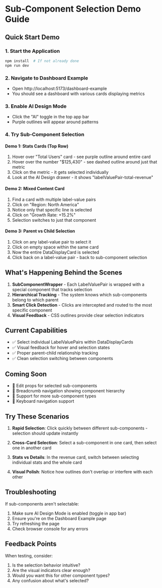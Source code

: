 # Sub-Component Selection Demo Guide

## Quick Start Demo

### 1. Start the Application
```bash
npm install  # If not already done
npm run dev
```

### 2. Navigate to Dashboard Example
- Open http://localhost:5173/dashboard-example
- You should see a dashboard with various cards displaying metrics

### 3. Enable AI Design Mode
- Click the "AI" toggle in the top app bar
- Purple outlines will appear around patterns

### 4. Try Sub-Component Selection

#### Demo 1: Stats Cards (Top Row)
1. Hover over "Total Users" card - see purple outline around entire card
2. Hover over the number "$125,430" - see dashed outline around just that metric
3. Click on the metric - it gets selected individually
4. Look at the AI Design drawer - it shows "labelValuePair-total-revenue"

#### Demo 2: Mixed Content Card
1. Find a card with multiple label-value pairs
2. Click on "Region: North America" 
3. Notice only that specific line is selected
4. Click on "Growth Rate: +15.2%" 
5. Selection switches to just that component

#### Demo 3: Parent vs Child Selection
1. Click on any label-value pair to select it
2. Click on empty space within the same card
3. Now the entire DataDisplayCard is selected
4. Click back on a label-value pair - back to sub-component selection

## What's Happening Behind the Scenes

1. **SubComponentWrapper** - Each LabelValuePair is wrapped with a special component that tracks selection
2. **Hierarchical Tracking** - The system knows which sub-components belong to which parent
3. **Smart Click Detection** - Clicks are intercepted and routed to the most specific component
4. **Visual Feedback** - CSS outlines provide clear selection indicators

## Current Capabilities
- ✅ Select individual LabelValuePairs within DataDisplayCards
- ✅ Visual feedback for hover and selection states
- ✅ Proper parent-child relationship tracking
- ✅ Clean selection switching between components

## Coming Soon
- 🚧 Edit props for selected sub-components
- 🚧 Breadcrumb navigation showing component hierarchy
- 🚧 Support for more sub-component types
- 🚧 Keyboard navigation support

## Try These Scenarios

1. **Rapid Selection**: Click quickly between different sub-components - selection should update instantly

2. **Cross-Card Selection**: Select a sub-component in one card, then select one in another card

3. **Stats vs Details**: In the revenue card, switch between selecting individual stats and the whole card

4. **Visual Polish**: Notice how outlines don't overlap or interfere with each other

## Troubleshooting

If sub-components aren't selectable:
1. Make sure AI Design Mode is enabled (toggle in app bar)
2. Ensure you're on the Dashboard Example page
3. Try refreshing the page
4. Check browser console for any errors

## Feedback Points

When testing, consider:
1. Is the selection behavior intuitive?
2. Are the visual indicators clear enough?
3. Would you want this for other component types?
4. Any confusion about what's selected?